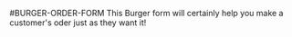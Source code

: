 #BURGER-ORDER-FORM
This Burger form will certainly help you make a customer's oder just as they want it!
